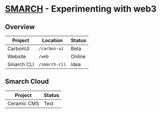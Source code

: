 # [SMARCH](https://smarch.flessner.workers.dev/) - Experimenting with web3

## Overview

| Project      | Location      | Status |
|--------------|---------------|--------|
| CarbonUI     | `/carbon-ui`  | Beta   |
| Website      | `/web`        | Online |
| Smarch CLI   | `/smarch-cli` | Idea   |

## Smarch Cloud

| Project      | Status |
|--------------|--------|
| Ceramic CMS  | Test   |
